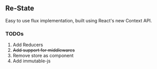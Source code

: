 ## Re-State

Easy to use flux implementation, built using React's new Context API.

### TODOs
1. Add Reducers
2. ~~Add support for middlewares~~
3. Remove store as component
4. Add immutable-js